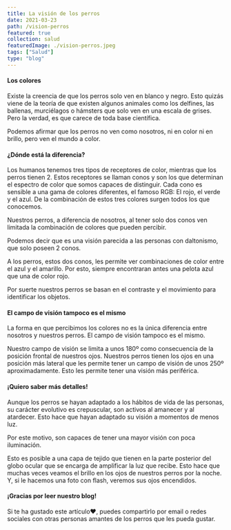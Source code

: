 ```yaml
---
title: La visión de los perros
date: 2021-03-23
path: /vision-perros
featured: true
collection: salud
featuredImage: ./vision-perros.jpeg
tags: ["Salud"]
type: "blog"
---
```


#### Los colores

Existe la creencia de que los perros solo ven en blanco y negro. Esto quizás viene de la teoría de que existen algunos animales como los delfines, las ballenas, murciélagos o hámsters que solo ven en una escala de grises. Pero la verdad, es que carece de toda base científica.

Podemos afirmar que los perros no ven como nosotros, ni en color ni en brillo, pero ven el mundo a color.

#### ¿Dónde está la diferencia?

Los humanos tenemos tres tipos de receptores de color, mientras que los perros tienen 2. Estos receptores se llaman conos y son los que determinan el espectro de color que somos capaces de distinguir. Cada cono es sensible a una gama de colores diferentes, el famoso RGB: El rojo, el verde y el azul. De la combinación de estos tres colores surgen todos los que conocemos.

Nuestros perros, a diferencia de nosotros, al tener solo dos conos ven limitada la combinación de colores que pueden percibir.

Podemos decir que es una visión parecida a las personas con daltonismo, que solo poseen 2 conos.

A los perros, estos dos conos, les permite ver combinaciones de color entre el azul y el amarillo. Por esto, siempre encontraran antes una pelota azul que una de color rojo.

Por suerte nuestros perros se basan en el contraste y el movimiento para identificar los objetos.

 
#### El campo de visión tampoco es el mismo

La forma en que percibimos los colores no es la única diferencia entre nosotros y nuestros perros. El campo de visión tampoco es el mismo.

Nuestro campo de visión se limita a unos 180º como consecuencia de la posición frontal de nuestros ojos. Nuestros perros tienen los ojos en una posición más lateral que les permite tener un campo de visión de unos 250º aproximadamente. Esto les permite tener una visión más periférica.


#### ¡Quiero saber más detalles!


Aunque los perros se hayan adaptado a los hábitos de vida de las personas, su carácter evolutivo es crepuscular, son activos al amanecer y al atardecer. Esto hace que hayan adaptado su visión a momentos de menos luz.

Por este motivo, son capaces de tener una mayor visión con poca iluminación.

Esto es posible a una capa de tejido que tienen en la parte posterior del globo ocular que se encarga de amplificar la luz que recibe. Esto hace que muchas veces veamos el brillo en los ojos de nuestros perros por la noche. Y, si le hacemos una foto con flash, veremos sus ojos encendidos.


#### ¡Gracias por leer nuestro blog!

Si te ha gustado este artículo❤, puedes compartirlo por email o redes sociales con otras personas amantes de los perros que les pueda gustar.

